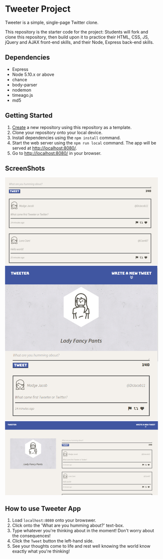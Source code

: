 # Tweeter Project

Tweeter is a simple, single-page Twitter clone.

This repository is the starter code for the project: Students will fork and clone this repository, then build upon it to practice their HTML, CSS, JS, jQuery and AJAX front-end skills, and their Node, Express back-end skills.

## Dependencies

- Express
- Node 5.10.x or above
- chance 
- body-parser
- nodemon 
- timeago.js 
- md5

## Getting Started

1. [Create](https://github.com/Njoe00/Tweeter1) a new repository using this repository as a template.
2. Clone your repository onto your local device.
3. Install dependencies using the `npm install` command.
3. Start the web server using the `npm run local` command. The app will be served at <http://localhost:8080/>.
4. Go to <http://localhost:8080/> in your browser.


## ScreenShots 
![Screenshot of tweets](https://github.com/Njoe00/Tweeter1/blob/master/docs/tweets.png?raw=true)
![Screenshot of tablet sized Tweeter Application](https://github.com/Njoe00/Tweeter1/blob/master/docs/tweet-box-tabletsize.png?raw=true)
![Screenshot of desktop sized Tweeter Application](https://github.com/Njoe00/Tweeter1/blob/master/docs/tweet-box-main-page.png?raw=true)

## How to use Tweeter App
1. Load `localhost:8080` onto your browswer.
2. Click onto the 'What are you humming about?' text-box.
3. Type whatever you're thinking about in the moment! Don't worry about the consequences!
4. Click the `Tweet` button the left-hand side.
5. See your thoughts come to life and rest well knowing the world know exactly what you're thinking!
